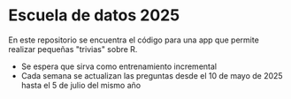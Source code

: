 # Escuela de datos 2025

En este repositorio se encuentra el código para una app que permite realizar pequeñas "trivias" sobre R. 

- Se espera que sirva como entrenamiento incremental
- Cada semana se actualizan las preguntas desde el 10 de mayo de 2025 hasta el 5 de julio del mismo año
